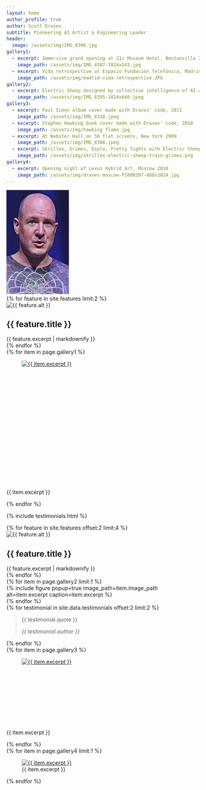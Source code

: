 ```yaml
---
layout: home
author_profile: true
author: Scott Draves
subtitle: Pioneering AI Artist & Engineering Leader
header:
  image: /assets/img/IMG_8396.jpg
gallery1:
  - excerpt: Immersive grand opening at 21c Museum Hotel, Bentonville 2013
    image_path: /assets/img/IMG_4507-1024x543.jpg
  - excerpt: Vida retrospective at Espacio Fundación Telefónica, Madrid 2012
    image_path: /assets/img/madrid-vida-retrospective.JPG
gallery2:
  - excerpt: Electric Sheep designed by collective intelligence of AI and human artists
    image_path: /assets/img/IMG_8395-1024x640.jpeg 
gallery3:
  - excerpt: Paul Simon album cover made with Draves' code, 2011
    image_path: /assets/img/IMG_8310.jpeg
  - excerpt: Stephen Hawking book cover made with Draves' code, 2010
    image_path: /assets/img/hawking flame.jpg
  - excerpt: At Webster Hall on 50 flat screens, New York 2009
    image_path: /assets/img/IMG_8308.jpeg
  - excerpt: Skrillex, Grimes, Diplo, Pretty lights with Electric Sheep, summer tour 2012
    image_path: /assets/img/skrillex-electric-sheep-train-grimes.png
gallery4:
  - excerpt: Opening night of Lexus Hybrid Art, Moscow 2010
    image_path: /assets/img/draves-moscow-P1000207-888x1024.jpg
---
```


<div> 
  <img class="author__avatar-img" src="/assets/img/face.jpg" alt="Author">
</div>

<div class="feature__wrapper custom-features custom-features-first" data-aos="fade-up">
  {% for feature in site.features limit:2 %}
    <div class="feature__item custom-feature">
      <div class="archive__item">
        <div class="archive__item-icon">
          <img src="{{ feature.image_path | relative_url }}" alt="{{ feature.alt }}">
        </div>
        <div class="archive__item-body">
          <h2 class="archive__item-title">{{ feature.title }}</h2>
          <div class="archive__item-excerpt">
            {{ feature.excerpt | markdownify }}
          </div>
        </div>
      </div>
    </div>
  {% endfor %}
</div>

<div class="figure-row figure-row-two d-flex" data-aos="fade-up">
  {% for item in page.gallery1 %}
    <div style="max-width: 450px">
      <figure class="" style="max-width: 100%; height: 320px">
        <a href="{{ item.image_path }}" class="image-popup" title="{{ item.excerpt }}">
          <img style="width: 100%; height: 350px" src="{{ item.image_path }}" alt="{{ item.excerpt }}">
        </a>
      </figure>
      <figcaption style="width: fit-content;">
        <p style="width: fit-content;">{{ item.excerpt }}</p>
      </figcaption>
    </div>
  {% endfor %}
</div>


{% include testimonials.html %}


<div class="feature__wrapper custom-features" data-aos="fade-up">
   {% for feature in site.features offset:2 limit:4 %}
    <div class="feature__item custom-feature">
      <div class="archive__item">
        <div class="archive__item-icon">
          <img src="{{ feature.image_path | relative_url }}" alt="{{ feature.alt }}">
        </div>
        <div class="archive__item-body">
          <h2 class="archive__item-title">{{ feature.title }}</h2>
          <div class="archive__item-excerpt">
            {{ feature.excerpt | markdownify }}
          </div>
        </div>
      </div>
    </div>
  {% endfor %}
</div>


<div class="testimonials-gallery-row" data-aos="fade-up">
  {% for item in page.gallery2 limit:1 %}
      <div class="gallery-column">
      {% include figure popup=true image_path=item.image_path alt=item.excerpt caption=item.excerpt %}
  </div>
  {% endfor %}
  <div class="testimonials-column">
    {% for testimonial in site.data.testimonials offset:2 limit:2 %}
      <blockquote class="testimonial">
        <p>{{ testimonial.quote }}</p>
        <cite>{{ testimonial.author }}</cite>
      </blockquote>
    {% endfor %}
  </div>
</div>

<div class="figure-row d-flex" data-aos="fade-up">
  {% for item in page.gallery3 %}
    <div style="max-width: 215px">
      <figure class="" style="max-width: 100%; height: 170px">
        <a href="{{ item.image_path }}" class="image-popup" title="{{ item.excerpt }}">
          <img style="height: 200px" src="{{ item.image_path }}" alt="{{ item.excerpt }}">
        </a>
      </figure>
      <figcaption style="width: fit-content;">
        <p style="width: fit-content;">{{ item.excerpt }}</p>
      </figcaption>
    </div>
  {% endfor %}
</div>

<div class="figure-row-horizontal" data-aos="fade-up">
  {% for item in page.gallery4 limit:1 %}
    <figure>
      <div class="horizontal-image-container">
        <a href="{{ item.image_path }}" class="image-popup" title="{{ item.excerpt }}">
          <img src="{{ item.image_path }}" alt="{{ item.excerpt }}" class="horizontal-image">
        </a>
      </div>
      <figcaption>{{ item.excerpt }}</figcaption>
    </figure>
  {% endfor %}
</div>
